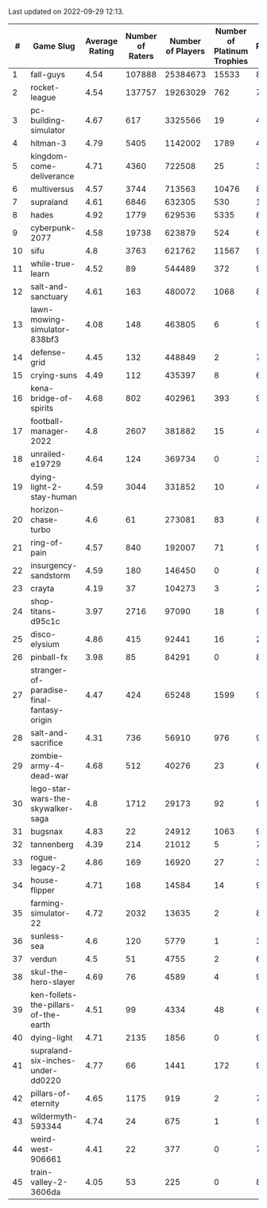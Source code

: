 Last updated on 2022-09-29 12:13.


|#|Game Slug|Average Rating|Number of Raters|Number of Players|Number of Platinum Trophies|Max Rarity (%)|
|---|---|---|---|---|---|---|
|1|fall-guys|4.54|107888|25384673|15533|89|
|2|rocket-league|4.54|137757|19263029|762|74|
|3|pc-building-simulator|4.67|617|3325566|19|47|
|4|hitman-3|4.79|5405|1142002|1789|48|
|5|kingdom-come-deliverance|4.71|4360|722508|25|30|
|6|multiversus|4.57|3744|713563|10476|82|
|7|supraland|4.61|6846|632305|530|100|
|8|hades|4.92|1779|629536|5335|89|
|9|cyberpunk-2077|4.58|19738|623879|524|60|
|10|sifu|4.8|3763|621762|11567|96|
|11|while-true-learn|4.52|89|544489|372|93|
|12|salt-and-sanctuary|4.61|163|480072|1068|83|
|13|lawn-mowing-simulator-838bf3|4.08|148|463805|6|92|
|14|defense-grid|4.45|132|448849|2|79|
|15|crying-suns|4.49|112|435397|8|65|
|16|kena-bridge-of-spirits|4.68|802|402961|393|94|
|17|football-manager-2022|4.8|2607|381882|15|48|
|18|unrailed-e19729|4.64|124|369734|0|39|
|19|dying-light-2-stay-human|4.59|3044|331852|10|48|
|20|horizon-chase-turbo|4.6|61|273081|83|83|
|21|ring-of-pain|4.57|840|192007|71|97|
|22|insurgency-sandstorm|4.59|180|146450|0|8|
|23|crayta|4.19|37|104273|3|22|
|24|shop-titans-d95c1c|3.97|2716|97090|18|98|
|25|disco-elysium|4.86|415|92441|16|28|
|26|pinball-fx|3.98|85|84291|0|86|
|27|stranger-of-paradise-final-fantasy-origin|4.47|424|65248|1599|98|
|28|salt-and-sacrifice|4.31|736|56910|976|91|
|29|zombie-army-4-dead-war|4.68|512|40276|23|66|
|30|lego-star-wars-the-skywalker-saga|4.8|1712|29173|92|98|
|31|bugsnax|4.83|22|24912|1063|97|
|32|tannenberg|4.39|214|21012|5|74|
|33|rogue-legacy-2|4.86|169|16920|27|36|
|34|house-flipper|4.71|168|14584|14|93|
|35|farming-simulator-22|4.72|2032|13635|2|86|
|36|sunless-sea|4.6|120|5779|1|38|
|37|verdun|4.5|51|4755|2|63|
|38|skul-the-hero-slayer|4.69|76|4589|4|96|
|39|ken-follets-the-pillars-of-the-earth|4.51|99|4334|48|60|
|40|dying-light|4.71|2135|1856|0|98|
|41|supraland-six-inches-under-dd0220|4.77|66|1441|172|99|
|42|pillars-of-eternity|4.65|1175|919|2|79|
|43|wildermyth-593344|4.74|24|675|1|91|
|44|weird-west-906661|4.41|22|377|0|72|
|45|train-valley-2-3606da|4.05|53|225|0|89|
